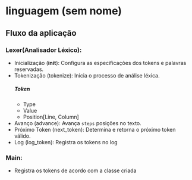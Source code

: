 # linguagem (sem nome)

## Fluxo da aplicação

### Lexer(Analisador Léxico):
- Inicialização (__init__): Configura as especificações dos tokens e palavras reservadas.
- Tokenização (tokenize): Inicia o processo de análise léxica.
  ##### Token
  - Type
  - Value
  - Position[Line, Column]
- Avanço (advance): Avança `steps` posições no texto.
- Próximo Token (next_token): Determina e retorna o próximo token válido.
- Log (log_token): Registra os tokens no log

### Main:
- Registra os tokens de acordo com a classe criada

